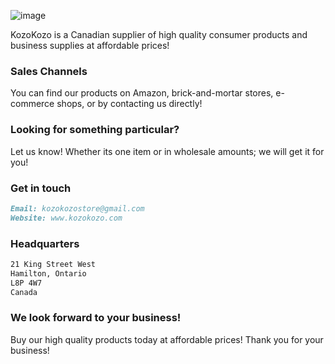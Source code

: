 ![image](https://user-images.githubusercontent.com/82908376/115480911-7b36c080-a219-11eb-9fc6-9a1043377bd4.png)



KozoKozo is a Canadian supplier of high quality consumer products and business supplies at affordable prices! 

### Sales Channels 

You can find our products on Amazon, brick-and-mortar stores, e-commerce shops, or by contacting us directly! 

### Looking for something particular? 

Let us know! Whether its one item or in wholesale amounts; we will get it for you!

### Get in touch 
```markdown
Email: kozokozostore@gmail.com
Website: www.kozokozo.com
```

### Headquarters
```markdown
21 King Street West
Hamilton, Ontario
L8P 4W7
Canada
```
### We look forward to your business!

Buy our high quality products today at affordable prices! Thank you for your business! 

